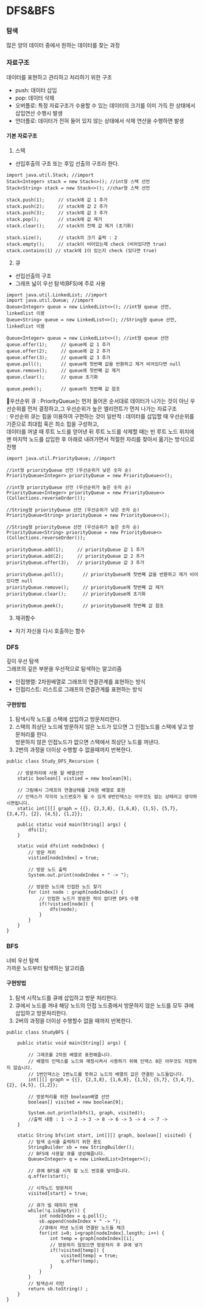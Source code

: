 # DFS&BFS

### 탐색
많은 양의 데이터 중에서 원하는 데이터를 찾는 과정

### 자료구조
데이터를 표현하고 관리하고 처리하기 위한 구조

* push: 데이터 삽입
* pop: 데이터 삭제
* 오버플로: 특정 자료구조가 수용할 수 있는 데이터의 크기를 이미 가득 찬 상태에서 삽입연산 수행시 발생
* 언더플로: 데이터가 전혀 들어 있지 않는 상태에서 삭제 연산을 수행하면 발생

#### 기본 자료구조

1. 스택
- 선입후출의 구조 또는 후입 선출의 구조라 한다.<br>
``` 
import java.util.Stack; //import
Stack<Integer> stack = new Stack<>(); //int형 스택 선언
Stack<String> stack = new Stack<>(); //char형 스택 선언
```
```
stack.push(1);     // stack에 값 1 추가
stack.push(2);     // stack에 값 2 추가
stack.push(3);     // stack에 값 3 추가
stack.pop();       // stack에 값 제거
stack.clear();     // stack의 전체 값 제거 (초기화)
```
```
stack.size();      // stack의 크기 출력 : 2
stack.empty();     // stack이 비어있는제 check (비어있다면 true)
stack.contains(1) // stack에 1이 있는지 check (있다면 true)
``` 

2. 큐
- 선입선출의 구조
- 그래프 넓이 우선 탐색(BFS)에 주로 사용
``` 
import java.util.LinkedList; //import
import java.util.Queue; //import
Queue<Integer> queue = new LinkedList<>(); //int형 queue 선언, linkedlist 이용
Queue<String> queue = new LinkedList<>(); //String형 queue 선언, linkedlist 이용
```
```
Queue<Integer> queue = new LinkedList<>(); //int형 queue 선언
queue.offer(1);     // queue에 값 1 추가
queue.offer(2);     // queue에 값 2 추가
queue.offer(3);     // queue에 값 3 추가
queue.poll();       // queue에 첫번째 값을 반환하고 제거 비어있다면 null
queue.remove();     // queue에 첫번째 값 제거
queue.clear();      // queue 초기화
```
```
queue.peek();       // queue의 첫번째 값 참조
```

📌우선순위 큐
  : PriorityQueue는 먼저 들어온 순서대로 데이터가 나가는 것이 아닌 우선순위를 먼저 결정하고,그 우선순위가 높은 엘리먼트가 먼저 나가는 자료구조<br>
  : 우선순위 큐는 힙을 이용하여 구현하는 것이 일반적
  : 데이터를 삽입할 때 우선순위를 기준으로 최대힙 혹은 최소 힙을 구성하고, <br>
    데이터를 꺼낼 때 루트 노드를 얻어낸 뒤 루트 노드를 삭제할 때는 빈 루트 노드 위치에 맨 마지막 노드를 삽입한 후 아래로 내려가면서 적절한 자리를 찾아서 옮기는 방식으로 진행

```
import java.util.PriorityQueue; //import

//int형 priorityQueue 선언 (우선순위가 낮은 숫자 순)
PriorityQueue<Integer> priorityQueue = new PriorityQueue<>();

//int형 priorityQueue 선언 (우선순위가 높은 숫자 순)
PriorityQueue<Integer> priorityQueue = new PriorityQueue<>(Collections.reverseOrder());

//String형 priorityQueue 선언 (우선순위가 낮은 숫자 순)
PriorityQueue<String> priorityQueue = new PriorityQueue<>(); 

//String형 priorityQueue 선언 (우선순위가 높은 숫자 순)
PriorityQueue<String> priorityQueue = new PriorityQueue<>(Collections.reverseOrder());
```
```
priorityQueue.add(1);     // priorityQueue 값 1 추가
priorityQueue.add(2);     // priorityQueue 값 2 추가
priorityQueue.offer(3);   // priorityQueue 값 3 추가

priorityQueue.poll();       // priorityQueue에 첫번째 값을 반환하고 제거 비어있다면 null
priorityQueue.remove();     // priorityQueue에 첫번째 값 제거
priorityQueue.clear();      // priorityQueue에 초기화
```
```
priorityQueue.peek();       // priorityQueue에 첫번째 값 참조

```

3. 재귀함수
- 자기 자신을 다시 호출하는 함수


### DFS
깊이 우선 탐색<br>
그래프의 깊은 부분을 우선적으로 탐색하는 알고리즘

* 인접행렬: 2차원배열로 그래프의 연결관계를 표현하는 방식
* 인접리스트: 리스트로 그래프의 연결관계를 표현하는 방식

#### 구현방법
1. 탐색시작 노드를 스택에 삽입하고 방문처리한다.
2. 스택의 최상단 노드에 방문하지 않은 노드가 있으면 그 인접노드를 스택에 넣고 방문처리를 한다.<br>
   방문하지 않은 인접노드가 없으면 스택에서 최상단 노드를 꺼낸다.
3. 2번의 과정을 더이상 수행할 수 없을때까지 반복한다.

```
public class Study_DFS_Recursion {

	// 방문처리에 사용 할 배열선언
	static boolean[] vistied = new boolean[9];
	
	// 그림예시 그래프의 연결상태를 2차원 배열로 표현
	// 인덱스가 각각의 노드번호가 될 수 있게 0번인덱스는 아무것도 없는 상태라고 생각하시면됩니다.
	static int[][] graph = {{}, {2,3,8}, {1,6,8}, {1,5}, {5,7}, {3,4,7}, {2}, {4,5}, {1,2}};
	
	public static void main(String[] args) {
		dfs(1);
	}
	
	static void dfs(int nodeIndex) {
		// 방문 처리
		vistied[nodeIndex] = true;
		
		// 방문 노드 출력
		System.out.print(nodeIndex + " -> ");
		
		// 방문한 노드에 인접한 노드 찾기
		for (int node : graph[nodeIndex]) {
			// 인접한 노드가 방문한 적이 없다면 DFS 수행
			if(!vistied[node]) {
				dfs(node);
			}
		}
	}
}

```

### BFS
너비 우선 탐색<br>
가까운 노드부터 탐색하는 알고리즘

#### 구현방법
1. 탐색 시작노드를 큐에 삽입하고 방문 처리한다.
2. 큐에서 노드를 꺼내 해당 노드의 인접 노드중에서 방문하지 않은 노드를 모두 큐에 삽입하고 방문처리한다.
3. 2버의 과정을 더이상 수행할수 없을 때까지 반복한다.

```
public class StudyBFS {
	
	public static void main(String[] args) {
		
		// 그래프를 2차원 배열로 표현해줍니다.
		// 배열의 인덱스를 노드와 매칭시켜서 사용하기 위해 인덱스 0은 아무것도 저장하지 않습니다.
		// 1번인덱스는 1번노드를 뜻하고 노드의 배열의 값은 연결된 노드들입니다.
		int[][] graph = {{}, {2,3,8}, {1,6,8}, {1,5}, {5,7}, {3,4,7}, {2}, {4,5}, {1,2}};
		
		// 방문처리를 위한 boolean배열 선언
		boolean[] visited = new boolean[9];
		
		System.out.println(bfs(1, graph, visited));
		//출력 내용 : 1 -> 2 -> 3 -> 8 -> 6 -> 5 -> 4 -> 7 -> 
	}
	
	static String bfs(int start, int[][] graph, boolean[] visited) {
		// 탐색 순서를 출력하기 위한 용도
		StringBuilder sb = new StringBuilder();
		// BFS에 사용할 큐를 생성해줍니다.
		Queue<Integer> q = new LinkedList<Integer>();
		 
		// 큐에 BFS를 시작 할 노드 번호를 넣어줍니다.
		q.offer(start);
		
		// 시작노드 방문처리
		visited[start] = true;
		
		// 큐가 빌 때까지 반복
		while(!q.isEmpty()) {
			int nodeIndex = q.poll();
			sb.append(nodeIndex + " -> ");
			//큐에서 꺼낸 노드와 연결된 노드들 체크
			for(int i=0; i<graph[nodeIndex].length; i++) {
				int temp = graph[nodeIndex][i];
				// 방문하지 않았으면 방문처리 후 큐에 넣기
				if(!visited[temp]) {
					visited[temp] = true;
					q.offer(temp);
				}
			}
		}
		// 탐색순서 리턴
		return sb.toString() ;
	}
}

```

















